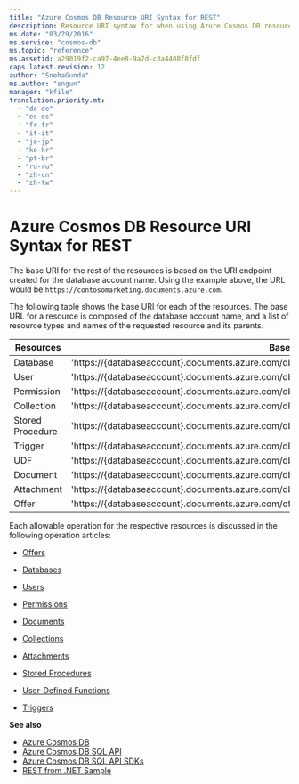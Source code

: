```yaml
---
title: "Azure Cosmos DB Resource URI Syntax for REST"
description: Resource URI syntax for when using Azure Cosmos DB resources with REST API. 
ms.date: "03/29/2016"
ms.service: "cosmos-db"
ms.topic: "reference"
ms.assetid: a29019f2-ca97-4ee8-9a7d-c3a4408f8fdf
caps.latest.revision: 12
author: "SnehaGunda"
ms.author: "sngun"
manager: "kfile"
translation.priority.mt: 
  - "de-de"
  - "es-es"
  - "fr-fr"
  - "it-it"
  - "ja-jp"
  - "ko-kr"
  - "pt-br"
  - "ru-ru"
  - "zh-cn"
  - "zh-tw"
---
```

# Azure Cosmos DB Resource URI Syntax for REST
  The base URI for the rest of the resources is based on the URI endpoint created for the database account name. Using the example above, the URL would be `https://contosomarketing.documents.azure.com`.  
  
 The following table shows the base URI for each of the resources. The base URL for a resource is composed of the database account name, and a list of resource types and names of the requested resource and its parents.  
  
|**Resources**|**Base URI**|  
|-|-|  
|Database|'https://{databaseaccount}.documents.azure.com/dbs/{db}'|  
|User|'https://{databaseaccount}.documents.azure.com/dbs/{db}/users/{user}'|  
|Permission|'https://{databaseaccount}.documents.azure.com/dbs/{db}/users/{user}/permissions/{perm}'|  
|Collection|'https://{databaseaccount}.documents.azure.com/dbs/{db}/colls/{coll}'|  
|Stored Procedure|'https://{databaseaccount}.documents.azure.com/dbs/{db}/colls/{coll}/sprocs/{sproc}'|  
|Trigger|'https://{databaseaccount}.documents.azure.com/dbs/{db}/colls/{coll}/triggers/{trigger}'|  
|UDF|'https://{databaseaccount}.documents.azure.com/dbs/{db}/colls/{coll}/udfs/{udf}'|  
|Document|'https://{databaseaccount}.documents.azure.com/dbs/{db}/colls/{coll}/docs/{doc}'|  
|Attachment|'https://{databaseaccount}.documents.azure.com/dbs/{db}/colls/{coll}/docs/{doc}/attachments/{attch}'|  
|Offer|'https://{databaseaccount}.documents.azure.com/offers/{offer}'|  
  
 Each allowable operation for the respective resources is discussed in the following operation articles:  
  
-   [Offers](offers.md)  
  
-   [Databases](databases.md)  
  
-   [Users](users.md)  
  
-   [Permissions](permissions.md)  
  
-   [Documents](documents.md)  
  
-   [Collections](collections.md)  
  
-   [Attachments](attachments.md)  
  
-   [Stored Procedures](stored-procedures.md)  
  
-   [User-Defined Functions](user-defined-functions.md)  
  
-   [Triggers](triggers.md)  
  
**See also**  
* [Azure Cosmos DB](https://docs.microsoft.com/azure/cosmos-db/introduction) 
* [Azure Cosmos DB SQL API](https://docs.microsoft.com/azure/cosmos-db/sql-api-introduction)   
* [Azure Cosmos DB SQL API SDKs](/azure/cosmos-db/sql-api-sdk-dotnet)    
* [REST from .NET Sample](https://github.com/Azure/azure-documentdb-dotnet/tree/master/samples/rest-from-.net)  
  
  
  

